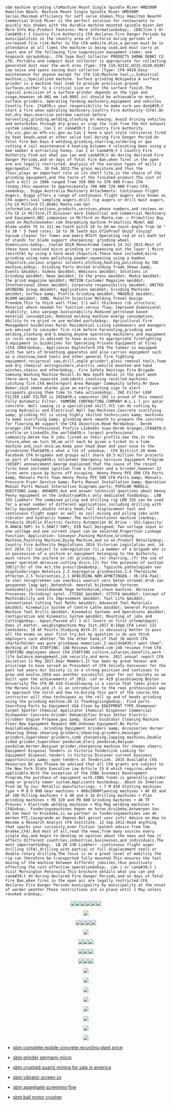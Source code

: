 
```
sbm machine grinding cfaMachine Mount Single Spindle Mixer HMD300M Hamilton Beach. Machine Mount Single Spindle Mixer HMD300M Series.Maximum efficiency for soft serve shakes.This Hamilton Beach® Commercial Drink Mixer is the perfect solution for restaurants to quickly mix shakes with the durable machine mounted spindle mixer.Get More Info Buy.Product Features: More Information&nbsp;. ‎[DOC]‎Can I Or Can&#39;t I Country Fire Authority CFA declares Fire Danger Periods by municipalities in the country area of Victoria during periods of increased fire risk.Refer to the CFA website.Also,a person must be in attendance at all times the machine is being used,and must carry at least one of the following fire suppression equipment items: one knapsack spray&nbsp;. CFA type Dust Collector PRODUCTS SHOWA DENKI CO LTD. Portable and compact dust collector is appropriate for collecting generated dust near the work area (Type: CFA 110,H215C,H215,H220,H240) Low noise and space saving dust collector (Type: CFA H410.Easy maintenance for anyone except for CFA 110.Machine tool,○,Industrial machine,○,Specialized machine. Surface grinding Wikipedia A surface grinder is a machine tool used to provide precision ground surfaces,either to a critical size or for the surface finish.The typical precision of a surface grinder depends on the type and usage,however ±0.002 mm (±0.0001 in) should be achievable on most surface grinders. Operating farming machinery,equipment and vehicles Country Fire. It&#39;s your responsibility to make sure you don&#39;t start a fire when operating machinery.Country Fire Authority (CFA).On hot,dry days,exercise extreme caution before harvesting,grinding,welding,slashing or mowing; Avoid driving vehicles and motorbikes through dry grass or crop the risk from the hot exhaust system is&nbsp;. Can I or can&#39;t I Country Fire Authority cfa.vic.gov.au mfb.vic.gov.au.Can I have a spit style rotisserie fired by heat beads,wood or other solid fuel During Fire Danger Period.On Total Fire Ban Days.4 welding,grinding,charring,soldering or gas cutting 4 rail maintenance 4 heating bitumen 4 relocating bees using a bee smoker 4 extracting honey. Can I or Can&#39;t I Country Fire Authority Find out what you can and can&#39;t do during declared Fire Danger Periods,and on days of Total Fire Ban,when fires in the open are are legally restricted. Analysis of the various types of mills 2 Appropedia: The. 10 Feb 2013.The grain moisture,and thus the flour,plays an important role in its shelf life,in the choice of the grinding equipment,and the taste of the finished product.The cost of such a mill in 1986 ranged from 350 000 to 370 000 Franc CFA (today,this equates to approximately 700 000 720 000 Franc CFA; see&nbsp;. Digga Australia Machinery Attachments: Continuous Flight Augers. Digga offers a range of continuous flight augers also known as CFA augers,soil sampling augers,drill rig augers or drill mast augers. Cfa CO Milford CT,06461 Manta.com Get information,directions,products,services,phone numbers,and reviews on Cfa CO in Milford,CT.Discover more Industrial and Commercial Machinery and Equipment,NEC companies in Milford on Manta.com. ▷ Primultini Buy used on Machineseeker.com Sharpening machine Primultini Model AQC Blade width 75 to 311 mm.Tooth pitch 20 to 50 mm Joint Angle from 10 ° to 38 ° 5 feed rates: 18 to 30 teeth min.GfZoProof Qnzqf xtnzzqf Vacuum cleaner for fumes and emery M7a7t Operating rod at oil bath Set of stands for blade support sharpening: grinding wheel dimensions:&nbsp;. Cooled DSLR Monochrome Camera 14 Jul 2015.Most of these have involved micro grinding or squeezing out the layer [ Micro lens+CFA] by using a hard wood chopstick.These have included,micro grinding using nano polishing powder,squeezing using a bamboo chopstick,various organic solvents,etching,heating,polishing by CNC machine,&nbsp;. Grinding Parts United Grinding Trade Shows &amp; Events &middot; Videos &middot; Webinars &middot; Solutions in Grinding &middot; News &middot; In the press &middot; Media &middot; the grind magazine &middot; MOTION Customer Magazine &middot; International Shows &middot; Corporate responsibility &middot; UNITED GRINDING Group &middot; Applications &middot; Grinding Machines &middot; Surface &amp; Profile Grinding &middot; MÄGERLE &middot; BLOHM &middot; JUNG. MuCell® Injection Molding Trexel Design Freedom.Thin to thick wall flow; 1:1 wall thickness rib structure; Material where needed for function versus flow; Improved dimensional stability; Less warpage.Sustainability.Reduced petroleum based material consumption; Reduced molding machine energy consumption; Ability to re grind re use molded parts&nbsp;. Agricultural Fire Management Guidelines Rural Residential Living Landowners and managers are advised to consider fire risk before harvesting,grinding and welding,slashing and b.mowing.Anyone operating machinery and equipment in rural areas is advised to have access to appropriate firefighting d.equipment in.Guidelines for Operating Private Equipment at Fires (CFA 2004)&nbsp;. Appliances Daylesford CFA The tanker is equipped with two sets of breathing apparatus and also carries equipment such as a chainsaw,hand tools and other general fire fighting equipment.reciprocal saw,drill,angle grinder),glass removal tools,foam and dry chemical extinguishers,electric vehicle mounted and hand winches,chains and other&nbsp;. Fire Safety Hastings Fire Brigade Samsung Washing Machine Recall.In New South Wales in the past week there were two separate indcidents involving recalled machines catching fire.CFA Westernport Area Manager Community Safety,Mr Dave Baker,said smoke alarms give an early warning sign to alert occupants,giving them time to take action&nbsp;. IHI Filter LEAF FILTER LEAF FILTER is IHI&#39;s separator.IHI is proud of this newest Fully Automatic Filter. YAMMINE CONTRACTING COMPANY W.L.L l ycc qatar concrete. Wall sawing is a specialized skill.YCC can do cutting by using Hydraulic and Electrical Wall Saw Machines.Concrete scarifying &amp; grinding.YCC is using highly skilled technicians &amp; machines to make scarifying &amp; grinding more smooth to prepare the concrete for flooring.We support the CFA objective.Read More&nbsp;. Derek Granger,CFA Professional Profile LinkedIn View Derek Granger,CFA&#39;S profile on LinkedIn,the world&#39;s largest professional community.Derek has 8 jobs listed on their profile.See the.In the future,when we turn 50,we will each be given a ticket to a time machine and,just once,we.Keep your head down and your nose to the grindstone.That&#39;s what a lot of us&nbsp;. CFA District 20 Home Facebook CFA brigades and groups will share $9.5 million for projects as part of today&#39;s Volunteer Emergency Services Equipment Program (VESEP) announcement.George explained that the cause of the recent fires have included ignition from a Slasher and a Grinder,however 12 fires were cause by burns off escaping. Henny Penny PFE 500 CFA Parts &amp; Manuals Parts Town Henny Penny PFE 500 CFA Parts &amp; Manuals. Pressure Fryer.Service &amp; Parts Manual Installation &amp; Operation Manual Parts Manual Interactive Diagrams.parts; POPULAR MODELS; QUESTIONS &amp; ANSWERS.Ask and answer technical questions about Henny Penny equipment on the industry&#39;s only dedicated food&nbsp;. LRB 355 Liebherr The combined piling and drilling rig LRB 355 can be used for a great number of different applications including drilling with Kelly equipment,double rotary head,full displacement tool and continuous flight auger as well as soil mixing and piling jobs with vibrator and hydraulic hammer.The multifunctional machine is&nbsp;. Products Shihlin Electric Factory Automation AC Drive : SS2.Capacity: 0.4KW(0.5HP) to 5.5KW(7.5HP); DIN Rail Designed; Two voltage input or one voltage and one current input can be selected.Proportion Linkage Function; Application: Conveyor,Packing Machine,Grinding Machine,Painting Machine,Dying Machine,and so on.Product Detail&nbsp;. Country Fire Authority Regulations 2014 Victorian Legislation and. 14 Oct 2014.(2) Subject to subregulation (1),a member of a brigade who is in possession of a uniform or equipment belonging to the Authority must return the uniform or.(d) grinding;.(e) charring;.(f) the use of power operated abrasive cutting discs.(2) For the purposes of section 39E(2)(b) of the Act,the prescribed&nbsp;. Typische pathologieën van diepfunderingen Betonica 2.3 Segregatie grindnesten.2.4 Thermische effecten.2.5 Toleranties.2.1 AFWIJKING NOM.AFMETINGEN.➢ Vb.CFA Paal: te snel terugtrekken van voerbuis waaruit vers beton stroomt.druk van gespannen laag &gt; betondruk. meestal bijkomende factoren noodzakelijk (onvoldoende hoge betonkolom,steun machine. Abrasive Processes (Grinding) nptel .CTCEAC &middot; CCTCFA &middot; Concept of Machinability and its Improvement &middot; Tool Life &middot; Conventional Cutting Tool Maths &middot; Advanced Tool Materials &middot; Kinematics System of Centre Lathe &middot; General Purpose Machine Tool Drills &middot; Kinematic Systems and Operations &middot; Configuration and Kinematic System &middot; Mounting of jobs and Cutting&nbsp;. &quot;Passed all 3 all levels on first attempt&quot; Does it matter. weighingmachine.May 31st,2017 8:18pm.CFA Level III Candidate; 18 AF Points.Studying With.It is obviously better to pass all the exams on your first try,but my question is do you think employers care whether.“On the other hand,if that 18 month CFA charterholder was pure grindaway memorizer,I wouldn&#39;t want them”. Working at CFA STAFFING: 148 Reviews Indeed.com 148 reviews from CFA STAFFING employees about CFA STAFFING culture,salaries,benefits,work life balance,management,job security,and more. 2017 annual report CFA Societies 11 May 2017.Dear Members.It has been my great honour and privilege to have served as President of.CFA Society Vancouver for the past two years.Our Society is in a strong position and continues to grow and evolve.2016 was another successful year for our Society as we built upon the achievements of 2015. caf ar 419 glassblowing Boston University The CFA AR 419 Glassblowing is a course that takes place on the Murano Isle,and it is an introduction to the real professional way to approach the torch and how to.During this part of the course,the instructor will show techniques as the roll up and of beads grinding using the grinding machine.28 11 Thanksgiving&nbsp;. Find parts Searching Parts by Equipment USA Clean by EQUIPMENT TYPE.Shampooer Carpet Spotter Chemical Applicator Chemical Dispenser Commercial Dishwasher Concrete Grinder Dehumidifier Drain Jetter Electric scrubber Engine Propane,gas &amp; diesel Escalator Cleaning Machine Floor.New Equipment Request 000.Unknown Equipment.No Parts Available&nbsp;. Grinding Equipment Grinders &amp; Accessories Horner Shearing Sheep shearing grinders,shearing grinders,Heiniger grinders,Supershear grinders,comb sharpening,lapping machines,Double sided grinder,Supershear pendulum,Elery pendulum,Beiyuan pendulum,Horner.Beiyuan grinder,sharpening machine for sheeps sheers. Equipment Disposal Tenders in Victoria TenderLink Looking for Equipment Disposal tenders in Victoria Discover current business opportunities &amp; open tenders at TenderLink. 2015 Available CFA Resources NY.gov Please be advised that all CFA grants are subject to the New York State Executive Law Article 15 A which requires,where applicable.With the exception of the CDBG Economic Development Program,the purchase of equipment with.CDBG funds is generally.grinder pump or gravity sewer system.Applicants must&nbsp;. About Us Inmelcon Prod SA Tg Jiu: Metallic manufacturings. + 7 M 430 Slotting machines type + M 8 D 800 Gear machines + 800x2000Planning machines + AF 85 and AF 100 Milling machines + G 40 and G 16 Drilling machines + Plan grinding machines + PD 320 and PD 600 Grinding machines + 40 TF Presses + Electrode welding machines + Mig Mag welding machines + CFA&nbsp;. Funderingsmachines kopen en huren,Kruibeke,Antwerpen Van. GG Van Haut te Kruibeke,is uw partner in funderingsmachines van de merken PTC,Casagrande en Dawson.Bel gerust voor info! Advice on How to Become a Research Analyst CFA Institute. 12 Sep 2013.Read anything that sparks your curiosity,even fiction (potent advice from Tom Brakke,CFA).And most of all,read the news,from many sources every single day,and begin to develop an opinion about the news and how it affects different countries,industries,businesses,and individuals.The most important&nbsp;. LB 20 230 Liebherr .continuous flight auger drilling (CFA),drilling with partial or full displacement tools or double rotary drilling.The focus is on a great level of mobility the rig can therefore be transported fully mounted.This ensures the fast moving of the machine between different jobsites,thus positively effecting the cost effective operation&nbsp;. can i or can&#39;t i Visit Mornington Peninsula This brochure details what you can and can&#39;t do during declared Fire Danger Periods,and on days of.Total Fire Ban,when fires in the open air are legally restricted.CFA declares Fire Danger Periods municipality by municipality at the onset of warmer weather.These restrictions are in place until 1 May unless revoked or&nbsp;. 
```

<div align="center">
  
<a rel="nofollow" href="https://m.shibang-china.com?f=github&k=sbm+machine+grinding+cfa"><img src="https://static.shibang-china.com/en/l.png"></a><img src="https://static.shibang-china.com/en/hw.png"><a rel="nofollow" href="https://m.shibang-china.com/product/?f=github&k=sbm+machine+grinding+cfa"><img src="https://static.shibang-china.com/en/p.png"></a><a rel="nofollow" href="https://m.shibang-china.com/cases/?f=github&k=sbm+machine+grinding+cfa"><img src="https://static.shibang-china.com/en/c.png"></a><a rel="nofollow" href="https://m.shibang-china.com/news/?f=github&k=sbm+machine+grinding+cfa"><img src="https://static.shibang-china.com/en/n.png"></a><a rel="nofollow" href="https://m.shibang-china.com?f=github&k=sbm+machine+grinding+cfa"><img src="https://static.shibang-china.com/en/m.png"></a>

<a rel="nofollow" href="https://m.shibang-china.com/product/?f=github&k=sbm+machine+grinding+cfa"><img src="https://static.shibang-china.com/en/b.jpg"></a>
  
<a rel="nofollow" href="https://m.shibang-china.com/solution-aggregate.html?f=github&k=sbm+machine+grinding+cfa"><img src="https://static.shibang-china.com/en/a.jpg"></a><a rel="nofollow" href="https://m.shibang-china.com/solution-mine.html?f=github&k=sbm+machine+grinding+cfa"><img src="https://static.shibang-china.com/en/m.jpg"></a><a rel="nofollow" href="https://m.shibang-china.com/solution-mill.html?f=github&k=sbm+machine+grinding+cfa"><img src="https://static.shibang-china.com/en/g.jpg"></a><a rel="nofollow" href="https://m.shibang-china.com/solution-epc.html?f=github&k=sbm+machine+grinding+cfa"><img src="https://static.shibang-china.com/en/e.jpg"></a>

<a rel="nofollow" href="https://m.shibang-china.com/product/?f=github&k=sbm+machine+grinding+cfa"><img src="https://static.shibang-china.com/en/a-p.png"></a>

<a rel="nofollow" href="https://m.shibang-china.com/product/crusher/c6x.html?f=github&k=sbm+machine+grinding+cfa"><img src="https://static.shibang-china.com/en/j.jpg"></a><a rel="nofollow" href="https://m.shibang-china.com/product/crusher/ci5x.html?f=github&k=sbm+machine+grinding+cfa"><img src="https://static.shibang-china.com/en/i.jpg"></a><a rel="nofollow" href="https://m.shibang-china.com/product/crusher/hst.html?f=github&k=sbm+machine+grinding+cfa"><img src="https://static.shibang-china.com/en/c.jpg"></a>

<a rel="nofollow" href="https://m.shibang-china.com/product/mill/mtw.html?f=github&k=sbm+machine+grinding+cfa"><img src="https://static.shibang-china.com/en/mtw.jpg"></a><a rel="nofollow" href="https://m.shibang-china.com/product/mill/scm.html?f=github&k=sbm+machine+grinding+cfa"><img src="https://static.shibang-china.com/en/scm.jpg"></a><a rel="nofollow" href="https://m.shibang-china.com/product/mill/lm.html?f=github&k=sbm+machine+grinding+cfa"><img src="https://static.shibang-china.com/en/lm.jpg"></a>

<a rel="nofollow" href="https://m.shibang-china.com/product/sand/vsi6x.html?f=github&k=sbm+machine+grinding+cfa"><img src="https://static.shibang-china.com/en/6x.jpg"></a><a rel="nofollow" href="https://m.shibang-china.com/product/sand/vu.html?f=github&k=sbm+machine+grinding+cfa"><img src="https://static.shibang-china.com/en/vu.jpg"></a><a rel="nofollow" href="https://m.shibang-china.com/product/mobile/klun.html?f=github&k=sbm+machine+grinding+cfa"><img src="https://static.shibang-china.com/en/k.jpg"></a>

<a rel="nofollow" href="https://m.shibang-china.com/cases/?f=github&k=sbm+machine+grinding+cfa"><img src="https://static.shibang-china.com/en/case.png"></a>

<a rel="nofollow" href="https://m.shibang-china.com/cases/aggregate/202.html?f=github&k=sbm+machine+grinding+cfa"><img src="https://static.shibang-china.com/en/c-1.jpg"></a>

<a rel="nofollow" href="https://m.shibang-china.com/cases/aggregate/203.html?f=github&k=sbm+machine+grinding+cfa"><img src="https://static.shibang-china.com/en/c-2.jpg"></a>

<a rel="nofollow" href="https://m.shibang-china.com/cases/mill/123.html?f=github&k=sbm+machine+grinding+cfa"><img src="https://static.shibang-china.com/en/c-3.jpg"></a>

<a rel="nofollow" href="https://m.shibang-china.com/contact_us.html?f=github&k=sbm+machine+grinding+cfa"><img src="https://static.shibang-china.com/en/contact.png"></a>

<a rel="nofollow" href="https://swt.shibang-china.com/?f=github&k=sbm+machine+grinding+cfa"><img src="https://static.shibang-china.com/en/chat.png"></a>

<a rel="nofollow" href="https://whatsapp.shibangsoft.com/WhatsApp.php?f=github&k=sbm+machine+grinding+cfa"><img src="https://static.shibang-china.com/en/whatsapp.png"></a>

<a rel="nofollow" href="https://m.shibang-china.com/?f=github&k=sbm+machine+grinding+cfa"><img src="https://static.shibang-china.com/en/website.png"></a>

</div>


* [sbm complete mobile concrete recycling plant price](sbm%20complete%20mobile%20concrete%20recycling%20plant%20price.md)

* [sbm grinder germany micro](sbm%20grinder%20germany%20micro.md)

* [sbm crushed quartz mining for sale in america](sbm%20crushed%20quartz%20mining%20for%20sale%20in%20america.md)

* [sbm vibrator screen zs](sbm%20vibrator%20screen%20zs.md)

* [sbm aggregate screening fine](sbm%20aggregate%20screening%20fine.md)

* [sbm ball motor crusher](sbm%20ball%20motor%20crusher.md)